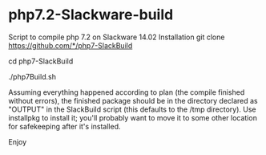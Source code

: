 # php7.2-Slackware-build
Script to compile php 7.2 on Slackware 14.02
Installation
git clone https://github.com/*/php7-SlackBuild

cd php7-SlackBuild

./php7Build.sh

Assuming everything happened according to plan (the compile finished without errors), the finished package should be in the directory declared as "OUTPUT" in the SlackBuild script (this defaults to the /tmp directory). Use installpkg to install it; you'll probably want to move it to some other location for safekeeping after it's installed.

Enjoy
